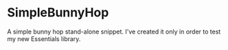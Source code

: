 # SimpleBunnyHop
A simple bunny hop stand-alone snippet. I've created it only in order to test my new Essentials library.
